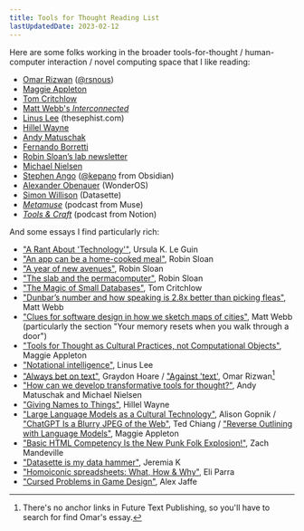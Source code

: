 ```yaml
---
title: Tools for Thought Reading List
lastUpdatedDate: 2023-02-12
---
```


Here are some folks working in the broader tools-for-thought / human-computer interaction / novel computing space that I like reading:

- [Omar Rizwan](https://omar.website) ([@rsnous](https://twitter.com/rsnous))
- [Maggie Appleton](https://maggieappleton.com)
- [Tom Critchlow](https://tomcritchlow.com)
- [Matt Webb's *Interconnected*](https://www.interconnected.org/home/)
- [Linus Lee](https://thesephist.com) (thesephist.com)
- [Hillel Wayne](https://www.hillelwayne.com)
- [Andy Matuschak](https://andymatuschak.org)
- [Fernando Borretti](https://borretti.me/article/)
- [Robin Sloan’s lab newsletter](https://www.robinsloan.com/lab/)
- [Michael Nielsen](https://michaelnotebook.com/tag/tft.html)
- [Stephen Ango](https://stephanango.com) ([@kepano](https://twitter.com/kepano) from Obsidian)
- [Alexander Obenauer](https://alexanderobenauer.com) (WonderOS)
- [Simon Willison](https://simonwillison.net) (Datasette)
- [*Metamuse*](https://museapp.com/podcast/) (podcast from Muse)
- [*Tools & Craft*](https://podcasts.apple.com/us/podcast/tools-craft-podcast/id1422389039) (podcast from Notion)

And some essays I find particularly rich:

- ["A Rant About 'Technology'"](http://www.ursulakleguinarchive.com/Note-Technology.html), Ursula K. Le Guin
- ["An app can be a home-cooked meal"](https://www.robinsloan.com/notes/home-cooked-app/), Robin Sloan
- ["A year of new avenues"](https://www.robinsloan.com/lab/new-avenues/), Robin Sloan
- ["The slab and the permacomputer"](https://www.robinsloan.com/lab/slab/), Robin Sloan
- ["The Magic of Small Databases"](https://tomcritchlow.com/2023/01/27/small-databases/), Tom Critchlow
- ["Dunbar’s number and how speaking is 2.8x better than picking fleas"](https://interconnected.org/home/2022/04/05/dunbar), Matt Webb
- ["Clues for software design in how we sketch maps of cities"](https://interconnected.org/home/2021/03/31/maps), Matt Webb (particularly the section "Your memory resets when you walk through a door")
- ["Tools for Thought as Cultural Practices, not Computational Objects"](https://maggieappleton.com/tools-for-thought), Maggie Appleton
- ["Notational intelligence"](https://thesephist.com/posts/notation), Linus Lee
- ["Always bet on text"](https://graydon2.dreamwidth.org/193447.html), Graydon Hoare / ["Against 'text'](https://futuretextpublishing.com/2022/04/12/1-2/), Omar Rizwan[^1]
- ["How can we develop transformative tools for thought?"](https://numinous.productions/ttft/), Andy Matuschak and Michael Nielsen
- ["Giving Names to Things"](https://buttondown.email/hillelwayne/archive/giving-names-to-things/), Hillel Wayne
- ["Large Language Models as a Cultural Technology"](https://www.youtube.com/live/k7rPtFLH6yw?feature=share), Alison Gopnik / ["ChatGPT Is a Blurry JPEG of the Web"](https://www.newyorker.com/tech/annals-of-technology/chatgpt-is-a-blurry-jpeg-of-the-web), Ted Chiang / ["Reverse Outlining with Language Models"](https://maggieappleton.com/reverse-outline), Maggie Appleton
- ["Basic HTML Competency Is the New Punk Folk Explosion!"](https://coolguy.website/basic-html-competency-is-the-new-punk-folk-explosion/), Zach Mandeville
- ["Datasette is my data hammer"](https://www.jeremiak.com/blog/datasette-the-data-hammer/), Jeremia K
- ["Homoiconic spreadsheets: What, How & Why"](https://youtu.be/U9uZlEqUQw0), Eli Parra
- ["Cursed Problems in Game Design"](https://youtu.be/8uE6-vIi1rQ), Alex Jaffe

[^1]: There's no anchor links in Future Text Publishing, so you'll have to search for find Omar's essay.